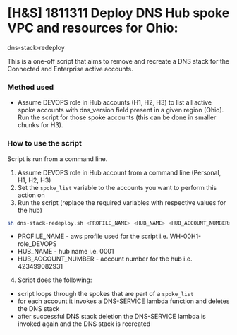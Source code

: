 # [H&S] 1811311 Deploy DNS Hub spoke VPC and resources for Ohio:
dns-stack-redeploy

This is a one-off script that aims to remove and recreate a DNS stack for the Connected and Enterprise active accounts.
### Method used

* Assume DEVOPS role in Hub accounts (H1, H2, H3) to list all active spoke accounts with dns_version field present in a given region (Ohio). Run the script for those spoke accounts (this can be done in smaller chunks for H3).

### How to use the script
Script is run from a command line.
1. Assume DEVOPS role in Hub account from a command line (Personal, H1, H2, H3)
2. Set the `spoke_list` variable to the accounts you want to perform this action on
3. Run the script (replace the required variables with respective values for the hub)
```bash
sh dns-stack-redeploy.sh <PROFILE_NAME> <HUB_NAME> <HUB_ACCOUNT_NUMBER>
```
 - PROFILE_NAME - aws profile used for the script i.e. WH-00H1-role_DEVOPS
 - HUB_NAME - hub name i.e. 0001
 - HUB_ACCOUNT_NUMBER - account number for the hub i.e. 423499082931

4. Script does the following:
  - script loops through the spokes that are part of a `spoke_list`
  - for each account it invokes a DNS-SERVICE lambda function and deletes the DNS stack
  - after successful DNS stack deletion the DNS-SERVICE lambda is invoked again and the DNS stack is recreated
